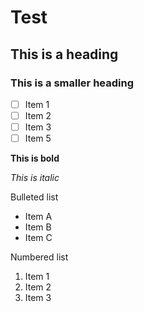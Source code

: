 # Test

## This is a heading

### This is a smaller heading

- [ ] Item 1
- [ ] Item 2
- [ ] Item 3
- [ ] Item 5

**This is bold**

_This is italic_


Bulleted list

- Item A
- Item B
- Item C

Numbered list

1. Item 1
2. Item 2
3. Item 3
